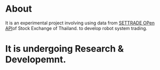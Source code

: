 # About
It is an experimental project involving using data from [SETTRADE OPen API](https://developer.settrade.com/open-api/)of  Stock Exchange of Thailand.
to develop robot system trading.
# It is undergoing Research & Developemnt.